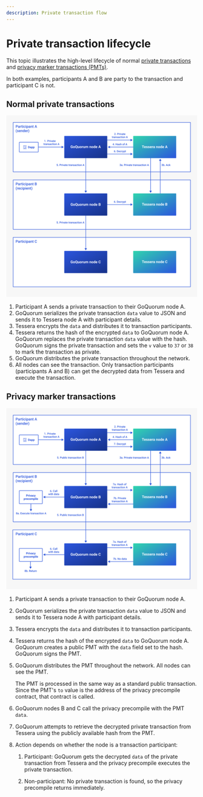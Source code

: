 ```yaml
---
description: Private transaction flow
---
```


# Private transaction lifecycle

This topic illustrates the high-level lifecycle of normal [private transactions](PrivateAndPublic.md#private-transactions)
and [privacy marker transactions (PMTs)](PrivacyMarkerTransactions.md).

In both examples, participants A and B are party to the transaction and participant C is not.

## Normal private transactions

![Private transaction flow](../../images/PrivateTxnFlow.png)

1. Participant A sends a private transaction to their GoQuorum node A.
1. GoQuorum serializes the private transaction `data` value to JSON and sends it to Tessera node A with participant details.
1. Tessera encrypts the `data` and distributes it to transaction participants.
1. Tessera returns the hash of the encrypted `data` to GoQuorum node A.
   GoQuorum replaces the private transaction `data` value with the hash.
   GoQuorum signs the private transaction and sets the `v` value to `37` or `38` to mark the transaction as private.
1. GoQuorum distributes the private transaction throughout the network.
1. All nodes can see the transaction.
   Only transaction participants (participants A and B) can get the decrypted data from Tessera and execute the transaction.

## Privacy marker transactions

![Privacy marker transaction flow](../../images/PMTFlow.png)

1. Participant A sends a private transaction to their GoQuorum node A.
1. GoQuorum serializes the private transaction `data` value to JSON and sends it to Tessera node A with participant details.
1. Tessera encrypts the `data` and distributes it to transaction participants.
1. Tessera returns the hash of the encrypted `data` to GoQuorum node A.
   GoQuorum creates a public PMT with the `data` field set to the hash.
   GoQuorum signs the PMT.
1. GoQuorum distributes the PMT throughout the network.
   All nodes can see the PMT.

    The PMT is processed in the same way as a standard public transaction.
    Since the PMT's `to` value is the address of the privacy precompile contract, that contract is called.

1. GoQuorum nodes B and C call the privacy precompile with the PMT `data`.
1. GoQuorum attempts to retrieve the decrypted private transaction from Tessera using the publicly available hash from
   the PMT.
1. Action depends on whether the node is a transaction participant:

    1. Participant: GoQuorum gets the decrypted `data` of the private transaction from Tessera and the privacy
       precompile executes the private transaction.

    1. Non-participant: No private transaction is found, so the privacy precompile returns immediately.
